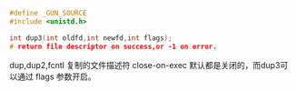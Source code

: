 ```c
#define _GUN_SOURCE
#include <unistd.h>

int dup3(int oldfd,int newfd,int flags);
# return file descriptor on success,or -1 on error.
```

dup,dup2,fcntl 复制的文件描述符 close-on-exec 默认都是关闭的，而dup3可以通过 flags 参数开启。